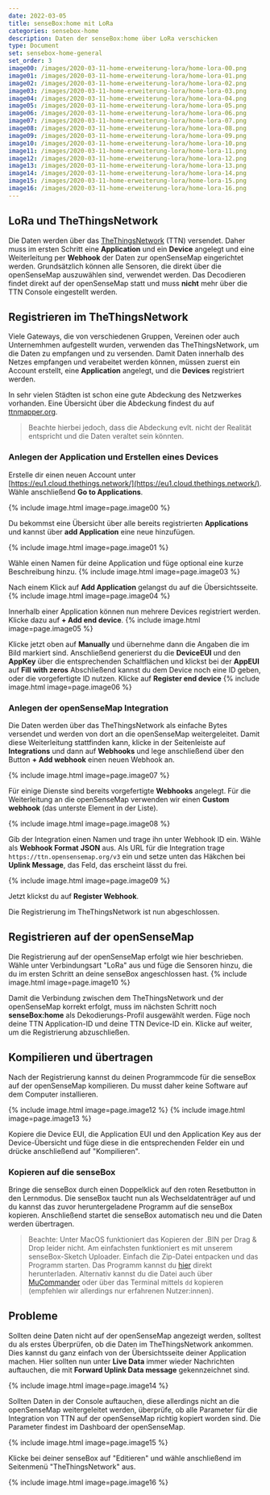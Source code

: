 ```yaml
---
date: 2022-03-05
title: senseBox:home mit LoRa
categories: sensebox-home
description: Daten der senseBox:home über LoRa verschicken
type: Document
set: sensebox-home-general
set_order: 3
image00: /images/2020-03-11-home-erweiterung-lora/home-lora-00.png
image01: /images/2020-03-11-home-erweiterung-lora/home-lora-01.png
image02: /images/2020-03-11-home-erweiterung-lora/home-lora-02.png
image03: /images/2020-03-11-home-erweiterung-lora/home-lora-03.png
image04: /images/2020-03-11-home-erweiterung-lora/home-lora-04.png
image05: /images/2020-03-11-home-erweiterung-lora/home-lora-05.png
image06: /images/2020-03-11-home-erweiterung-lora/home-lora-06.png
image07: /images/2020-03-11-home-erweiterung-lora/home-lora-07.png
image08: /images/2020-03-11-home-erweiterung-lora/home-lora-08.png
image09: /images/2020-03-11-home-erweiterung-lora/home-lora-09.png
image10: /images/2020-03-11-home-erweiterung-lora/home-lora-10.png
image11: /images/2020-03-11-home-erweiterung-lora/home-lora-11.png
image12: /images/2020-03-11-home-erweiterung-lora/home-lora-12.png
image13: /images/2020-03-11-home-erweiterung-lora/home-lora-13.png
image14: /images/2020-03-11-home-erweiterung-lora/home-lora-14.png
image15: /images/2020-03-11-home-erweiterung-lora/home-lora-15.png
image16: /images/2020-03-11-home-erweiterung-lora/home-lora-16.png
---
```


## LoRa und TheThingsNetwork

Die Daten werden über das [TheThingsNetwork](https://www.thethingsnetwork.org/) (TTN) versendet. Daher muss im ersten Schritt eine **Application** und ein **Device** angelegt und eine Weiterleitung per **Webhook** der Daten zur openSenseMap eingerichtet werden. Grundsätzlich können alle Sensoren, die direkt über die openSenseMap auszuwählen sind, verwendet werden. Das Decodieren findet direkt auf der openSenseMap statt und muss **nicht** mehr über die TTN Console eingestellt werden. 

## Registrieren im TheThingsNetwork

Viele Gateways, die von verschiedenen Gruppen, Vereinen oder auch Unternemhmen aufgestellt wurden, verwenden das TheThingsNetwork, um die Daten zu empfangen und zu versenden. Damit Daten innerhalb des Netzes empfangen und verabeitet werden können, müssen zuerst ein Account erstellt, eine **Application** angelegt, und die **Devices** registriert werden.

In sehr vielen Städten ist schon eine gute Abdeckung des Netzwerkes vorhanden. Eine Übersicht über die Abdeckung findest du auf [ttnmapper.org](https://ttnmapper.org/). 
> Beachte hierbei jedoch, dass die Abdeckung evlt. nicht der Realität entspricht und die Daten veraltet sein könnten.

### Anlegen der Application und Erstellen eines Devices

Erstelle dir einen neuen Account unter [https://eu1.cloud.thethings.network/](https://eu1.cloud.thethings.network/). Wähle anschließend **Go to Applications**.

{% include image.html image=page.image00 %}

Du bekommst eine Übersicht über alle bereits registrierten **Applications** und kannst über **add Application** eine neue hinzufügen. 

{% include image.html image=page.image01 %}

Wähle einen Namen für deine Application und füge optional eine kurze Beschreibung hinzu.
{% include image.html image=page.image03 %}

Nach einem Klick auf **Add Application** gelangst du auf die Übersichtsseite. 
{% include image.html image=page.image04 %}

Innerhalb einer Application können nun mehrere Devices registriert werden. Klicke dazu auf **+ Add end device**.
{% include image.html image=page.image05 %}

Klicke jetzt oben auf **Manually** und übernehme dann die Angaben die im Bild markiert sind. Anschließend generierst du die **DeviceEUI** und den **AppKey** über die entsprechenden Schaltflächen und klickst bei der **AppEUI** auf **Fill with zeros**
Abschließend kannst du dem Device noch eine ID geben, oder die vorgefertigte ID nutzen. Klicke auf **Register end device**
{% include image.html image=page.image06 %}

### Anlegen der openSenseMap Integration

Die Daten werden über das TheThingsNetwork als einfache Bytes versendet und werden von dort an die openSenseMap weitergeleitet. Damit diese Weiterleitung stattfinden kann, klicke in der Seitenleiste auf **Integrations** und dann auf **Webhooks** und lege anschließend über den Button **+ Add webhook** einen neuen Webhook an. 

{% include image.html image=page.image07 %}

Für einige Dienste sind bereits vorgefertigte **Webhooks** angelegt. Für die Weiterleitung an die openSenseMap verwenden wir einen **Custom webhook** (das unterste Element in der Liste). 

{% include image.html image=page.image08 %}

Gib der Integration einen Namen und trage ihn unter Webhook ID ein. Wähle als **Webhook Format** __JSON__ aus. Als URL für die Integration trage `https://ttn.opensensemap.org/v3` ein und setze unten das Häkchen bei **Uplink Message**, das Feld, das erscheint lässt du frei.   

{% include image.html image=page.image09 %}

Jetzt klickst du auf **Register Webhook**.

Die Registrierung im TheThingsNetwork ist nun abgeschlossen. 


## Registrieren auf der openSenseMap

Die Registrierung auf der openSenseMap erfolgt wie hier beschrieben. Wähle unter Verbindungsart "LoRa" aus und füge die Sensoren hinzu, die du im ersten Schritt an deine senseBox angeschlossen hast. 
{% include image.html image=page.image10 %}

Damit die Verbindung zwischen dem TheThingsNetwork und der openSenseMap korrekt erfolgt, muss im nächsten Schritt noch **senseBox:home** als Dekodierungs-Profil ausgewählt werden. Füge noch deine TTN Application-ID und deine TTN Device-ID ein. Klicke auf weiter, um die Registrierung abzuschließen.

## Kompilieren und übertragen

Nach der Registrierung kannst du deinen Programmcode für die senseBox auf der openSenseMap kompilieren. Du musst daher keine Software auf dem Computer installieren. 

{% include image.html image=page.image12 %}
{% include image.html image=page.image13 %}

Kopiere die Device EUI, die Application EUI und den Application Key aus der Device-Übersicht und füge diese in die entsprechenden Felder ein und drücke anschließend auf "Kompilieren".

### Kopieren auf die senseBox

Bringe die senseBox durch einen Doppelklick auf den roten Resetbutton in den Lernmodus. Die senseBox taucht nun als Wechseldatenträger auf und du kannst das zuvor heruntergeladene Programm auf die senseBox kopieren. Anschließend startet die senseBox automatisch neu und die Daten werden übertragen. 

>Beachte: Unter MacOS funktioniert das Kopieren der .BIN per Drag & Drop leider nicht. Am einfachsten funktioniert es mit unserem senseBox-Sketch Uploader. Einfach die Zip-Datei entpacken und das Programm starten. Das Programm kannst du [hier](https://sensebox.de/docs/senseBox_Sketch_Uploader_DE.zip) direkt herunterladen. Alternativ kannst du die Datei auch über [MuCommander](https://www.mucommander.com/) oder über das Terminal mittels `dd` kopieren (empfehlen wir allerdings nur erfahrenen Nutzer:innen).

## Probleme

Sollten deine Daten nicht auf der openSenseMap angezeigt werden, solltest du als erstes Überprüfen, ob die Daten im TheThingsNetwork ankommen. Dies kannst du ganz einfach von der Übersichtsseite deiner Application machen. Hier sollten nun unter **Live Data** immer wieder Nachrichten auftauchen, die mit **Forward Uplink Data message** gekennzeichnet sind.

{% include image.html image=page.image14 %}

Sollten Daten in der Console auftauchen, diese allerdings nicht an die openSenseMap weitergeleitet werden, überprüfe, ob alle Parameter für die Integration von TTN auf der openSenseMap richtig kopiert worden sind. Die Parameter findest im Dashboard der openSenseMap.

{% include image.html image=page.image15 %}

Klicke bei deiner senseBox auf "Editieren" und wähle anschließend im Seitenmenü "TheThingsNetwork" aus. 

{% include image.html image=page.image16 %}

